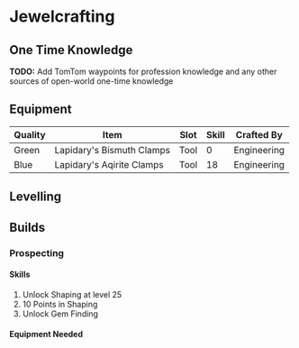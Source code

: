 # Jewelcrafting

## One Time Knowledge

**TODO:** Add TomTom waypoints for profession knowledge and any other sources of open-world one-time knowledge

## Equipment

| Quality | Item | Slot | Skill | Crafted By |
|-|-|-|-|-|
| Green | Lapidary's Bismuth Clamps | Tool | 0 | Engineering |
| Blue | Lapidary's Aqirite Clamps | Tool | 18 | Engineering |

## Levelling

## Builds

### Prospecting
#### Skills
1. Unlock Shaping at level 25
2. 10 Points in Shaping
3. Unlock Gem Finding

#### Equipment Needed